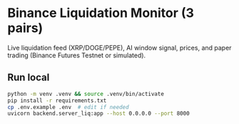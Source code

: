 # Binance Liquidation Monitor (3 pairs)

Live liquidation feed (XRP/DOGE/PEPE), AI window signal, prices, and paper trading (Binance Futures Testnet or simulated).

## Run local
```bash
python -m venv .venv && source .venv/bin/activate
pip install -r requirements.txt
cp .env.example .env  # edit if needed
uvicorn backend.server_liq:app --host 0.0.0.0 --port 8000
